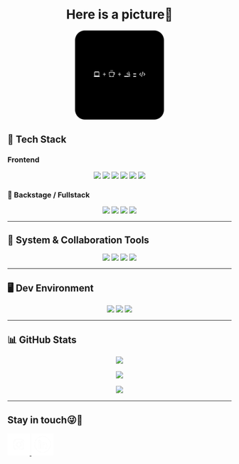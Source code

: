 <div align="center">
  <h1>
  Here is a picture🙏
  </h1>
  <img src = "gambar3.png" alt="Gambar" height = "200" width = "200"/>
</div>


## 🚁 Tech Stack

###  Frontend
<p align="center">
  <img src="https://img.shields.io/badge/Astro-000000?style=flat&logo=astro&logoColor=white"/>
  <img src="https://img.shields.io/badge/HTML5-E34F26?style=flat&logo=html5&logoColor=white" />
  <img src="https://img.shields.io/badge/JavaScript-F7DF1E?style=flat&logo=javascript&logoColor=black" />
  <img src="https://img.shields.io/badge/TypeScript-3178C6?style=flat&logo=typescript&logoColor=white" />
  <img src="https://img.shields.io/badge/TailwindCSS-0F172A?style=flat&logo=tailwindcss&logoColor=white" />
  <img src="https://img.shields.io/badge/Bootstrap-7952B3?style=flat&logo=bootstrap&logoColor=white" />
</p>

### 🧠 Backstage / Fullstack
<p align="center">
  <img src="https://img.shields.io/badge/Golang-00ADD8?style=flat&logo=go&logoColor=white" />
  <img src="https://img.shields.io/badge/Python-3776AB?style=flat&logo=python&logoColor=white" />
  <img src="https://img.shields.io/badge/Spring%20Boot-6DB33F?style=flat&logo=springboot&logoColor=white" />
  <img src="https://img.shields.io/badge/Node.js-339933?style=flat&logo=node.js&logoColor=white" />
</p>

---

## 🔧 System & Collaboration Tools
<p align="center">
  <img src="https://img.shields.io/badge/Git-F05032?style=flat&logo=git&logoColor=white" />
  <img src="https://img.shields.io/badge/GitHub-181717?style=flat&logo=github&logoColor=white" />
  <img src="https://img.shields.io/badge/VSCode-007ACC?style=flat&logo=visual-studio-code&logoColor=white" />
  <img src="https://img.shields.io/badge/Docker-2496ED?style=flat&logo=docker&logoColor=white" />
</p>

---

## 🖥️ Dev Environment
<p align="center">
  <img src="https://img.shields.io/badge/Linux-FCC624?style=flat&logo=linux&logoColor=black" />
  <img src="https://img.shields.io/badge/Dual%20Boot-0088CC?style=flat&logo=tux&logoColor=white" />
  <img src="https://img.shields.io/badge/Backup%20Strategy-ff9900?style=flat" />
</p>

---

## 📊 GitHub Stats

<p align="center">
  <img src="https://github-readme-stats.vercel.app/api/top-langs/?username=bramahimm&layout=compact&show_icons=true&theme=tokyonight" />
</p>

<p align="center">
  <img src="https://streak-stats.demolab.com?user=bramahimm&theme=tokyonight&ring=DD2727&fire=CF6E0A" />
</p>

<p align="center">
  <img src="https://github-readme-stats.vercel.app/api?username=bramahimm&show_icons=true&theme=tokyonight" />
</p>

---

<div>
  <h2>Stay in touch😜🤙</h2>
  <a href="https://instagram.com/bramahimm">
    <img src = "instagramIcon2.jpg" alt="Gambar" height = "50" width = "50"/>
  </a>
  
  <a href="https://linkedin.com/in/bramahimsa28"> 
    <img src = "inIcon2.jpg" alt="Gambar" height = "50" width = "50"/>
  </a>
</div>
